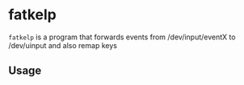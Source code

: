 # fatkelp

`fatkelp` is a program that forwards events from /dev/input/eventX to /dev/uinput and also remap keys

## Usage
